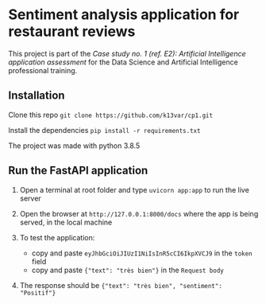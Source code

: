 # Sentiment analysis application for restaurant reviews

This project is part of the *Case study no. 1 (ref. E2):  Artificial Intelligence application assessment* for the Data Science and Artificial Intelligence professional training.

## Installation

Clone this repo `git clone https://github.com/k13var/cp1.git`

Install the dependencies `pip install -r requirements.txt`

The project was made with python 3.8.5

## Run the FastAPI application

1. Open a terminal at root folder and type `uvicorn app:app` to run the live server


2. Open the browser at `http://127.0.0.1:8000/docs` where the app is being served, in the local machine


3. To test the application:
    * copy and paste `eyJhbGciOiJIUzI1NiIsInR5cCI6IkpXVCJ9` in the `token` field
    * copy and paste `{"text": "très bien"}` in the `Request body`
    

4. The response should be `{"text": "très bien", "sentiment": "Positif"}`

